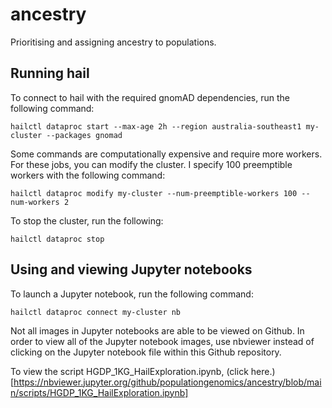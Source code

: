 # ancestry

Prioritising and assigning ancestry to populations.

## Running hail

To connect  to hail with the required gnomAD dependencies, run the following command:

```hailctl dataproc start --max-age 2h --region australia-southeast1 my-cluster --packages gnomad```

Some commands are computationally expensive and require more workers. For these jobs, you can modify the cluster. I specify 100 preemptible workers with the following command:

```hailctl dataproc modify my-cluster --num-preemptible-workers 100 --num-workers 2```

To stop the cluster, run the following:

```hailctl dataproc stop```

## Using and viewing Jupyter notebooks

To launch a Jupyter notebook, run the following command:

```hailctl dataproc connect my-cluster nb```

Not all images in Jupyter notebooks are able to be viewed on Github. In order to view all of the Jupyter notebook images, use nbviewer instead of clicking on the Jupyter notebook file within this Github repository.

To view the script HGDP_1KG_HailExploration.ipynb, (click here.)[https://nbviewer.jupyter.org/github/populationgenomics/ancestry/blob/main/scripts/HGDP_1KG_HailExploration.ipynb]
